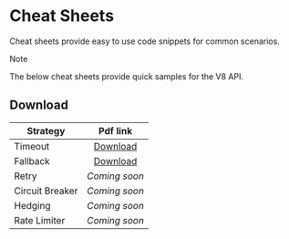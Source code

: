 # Cheat Sheets

Cheat sheets provide easy to use code snippets for common scenarios.

> [!NOTE]
> The below cheat sheets provide quick samples for the V8 API.

## Download

| Strategy | Pdf link |
| ------------- | :-------------: |
| Timeout | [Download](../media/Timeout-cheat-sheet.pdf) |
| Fallback | [Download](../media/Fallback-cheat-sheet.pdf) |
| Retry | *Coming soon* |
| Circuit Breaker | *Coming soon* |
| Hedging | *Coming soon* |
| Rate Limiter | *Coming soon* |
